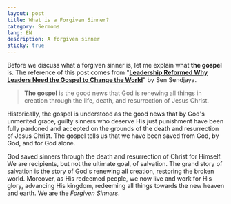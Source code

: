 ```yaml
---
layout: post
title: What is a Forgiven Sinner?
category: Sermons
lang: EN
description: A forgiven sinner
sticky: true
---
```

Before we discuss what a forgiven sinner is, let me explain what **the gospel** is. The reference of this post comes from "[**Leadership Reformed Why Leaders Need the Gospel to Change the World**](https://www.amazon.com/Leadership-Reformed-Sen-Sendjaya/dp/0367857510/ref=sr_1_1?crid=1SG1NN6NBYDP2&dchild=1&keywords=leadership+reformed+why+leaders+need+the+gospel+to+change+the+world&qid=1594708594&s=books&sprefix=leadership+reform%2Caps%2C378&sr=1-1)" by Sen Sendjaya. 

> **The gospel** is the good news that God is renewing all things in creation through the life, death, and resurrection of Jesus Christ.

Historically, the gospel is understood as the good news that by God's unmerited grace, guilty sinners who deserve His just punishment have been fully pardoned and accepted on the grounds of the death and resurrection of Jesus Christ. The gospel tells us that we have been saved from God, by God, and for God alone.

God saved sinners through the death and resurrection of Christ for Himself. We are recipients, but not the ultimate goal, of salvation. The grand story of salvation is the story of God's renewing all creation, restoring the broken world. Moreover, as His redeemed people, we now live and work for His glory, advancing His kingdom, redeeming all things towards the new heaven and earth. We are the _Forgiven Sinners_.

